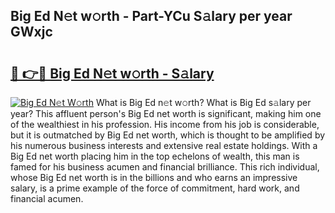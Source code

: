 ## Big Ed N𝚎t w𝚘rth - Part-YCu S𝚊lary per year GWxjc

# <h2><a href="http://gc3dppd.nevu.top/?p=Big+Ed">🔗 👉🔴 Big Ed N𝚎t w𝚘rth - S𝚊lary</a></h2>

[![Big Ed N𝚎t W𝚘rth](https://i.imgur.com/Oavwk0R.jpeg)](http://gc3dppd.nevu.top/?p=Big+Ed)
What is Big Ed n𝚎t w𝚘rth? What is Big Ed s𝚊lary per year?
This affluent person's Big Ed net worth is significant, making him one of the wealthiest in his profession. His income from his job is considerable, but it is outmatched by Big Ed net worth, which is thought to be amplified by his numerous business interests and extensive real estate holdings. With a Big Ed net worth placing him in the top echelons of wealth, this man is famed for his business acumen and financial brilliance. This rich individual, whose Big Ed net worth is in the billions and who earns an impressive salary, is a prime example of the force of commitment, hard work, and financial acumen.
